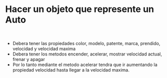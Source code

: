 # Hacer un objeto que represente un Auto
​
- Debera tener las propiedades color, modelo, patente, marca, prendido, velocidad y velocidad maxima
- Debera tener los metodos encender, acelerar, mostrar velocidad actual, frenar y apagar
- Por lo tanto mediante el metodo acelerar tendra que ir aumentando la propiedad velocidad hasta llegar a la velocidad maxima.